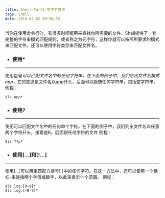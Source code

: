 ```yaml
---
title: Shell-Part1-文件名置换
tags: Shell
date: 2018-02-01 09:58:18
---
```

当你在使用命令行时，有很多时间都用来查找你所需要的文件。Shell提供了一套完整的字符串模式匹配规则，或者称之为元字符，这样你就可以按照所要求的模式来匹配文件。还可以使用字符类型来匹配文件名。
- ### 使用\* 

---

使用星号*可以匹配文件名中的任何字符串。在下面的例子中，我们给出文件名模式app*，它的意思是文件名以app开头，后面可以跟随任何字符串，包括空字符串。
例程：
~~~
$ls app*
~~~
- ### 使用?

---
使用可以匹配文件名中的任何单个字符。在下面的例子中，我们列出文件名以任意两个字符开头，接着是R，后面跟任何字符的文件
例程：
~~~
$ls ??p*
~~~
- ### 使用[...]和[!...]

---
使用[...]可以用来匹配方括号[ ]中的任何字符。在这一方法中，还可以使用一个横杠-来连接两个字母或数字，以此来表示一个范围。
例程：
~~~
$ls log.[0-9]*
$ls log.[!0-9]*
~~~
